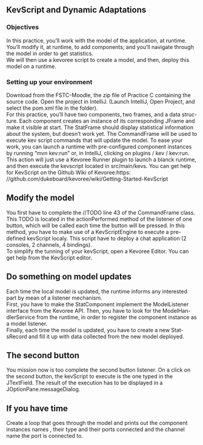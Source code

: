 KevScript and Dynamic Adaptations
---------------

### ObjectivesIn this practice, you’ll work with the model of the application, at runtime. You’ll modify it, at runtime, to add components; and you’ll navigate through the model in order to get statistics.   We will then use a kevoree script to create a model, and then, deploy this model on a runtime.

### Setting up your environmentDownload from the FSTC-Moodle, the zip file of Practice C containing the source code.Open the project in IntelliJ. (Launch IntelliJ, Open Project, and select the pom.xml file in the folder).   For this practice, you’ll have two components, two frames, and a data struc- ture. Each component creates an instance of its corresponding JFrame and make it visible at start.The StatFrame should display statistical information about the system, but doesn’t work yet. The CommandFrame will be used to execute kev script commands that will update the model.To ease your work, you can launch a runtime with pre-configured component instances by running ”mvn kev:run” or, in IntelliJ, clicking on plugins / kev / kev:run. This action will just use a Kevoree Runner plugin to launch a blanck runtime, and then execute the kevscript located in src/main/kevs. You can get help for KevScript on the Github Wiki of Kevoree:https: //github.com/dukeboard/kevoree/wiki/Getting-Started-KevScript


Modify the model
---------------You first have to complete the //TODO line 43 of the CommandFrame class. This TODO is located in the actionPerformed method of the listener of one button, which will be called each time the button will be pressed. In this method, you have to make use of a KevScriptEngine to execute a pre-defined kevScript localy. This script have to deploy a chat application (2 consoles, 2 channels, 4 bindings).   To simplify the tunning of your kevScript, open a Kevoree Editor. You can get help from the KevScript editor.


Do something on model updates
--------------
Each time the local model is updated, the runtime informs any interested part by mean of a listener mechanism.    First, you have to make the StatComponent implement the ModelListener interface from the Kevoree API. Then, you have to look for the ModelHan- dlerService from the runtime, in order to register the component instance as a model listener.    Finally, each time the model is updated, you have to create a new Stat- sRecord and fill it up with data collected from the new model deployed.


The second button
---------------You mission now is too complete the second button listener. On a clickon the second button, the kevScript to execute is the one typed in the JTextField.The result of the execution has to be displayed in a JOptionPane.messageDialog.If you have time---------------Create a loop that goes through the model and prints out the component instances names , their type and their ports connected and the channel name the port is connected to.